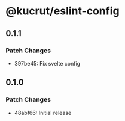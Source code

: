 # @kucrut/eslint-config

## 0.1.1

### Patch Changes

-   397be45: Fix svelte config

## 0.1.0

### Patch Changes

-   48abf66: Initial release
